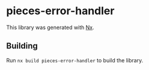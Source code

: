 # pieces-error-handler

This library was generated with [Nx](https://nx.dev).

## Building

Run `nx build pieces-error-handler` to build the library.
